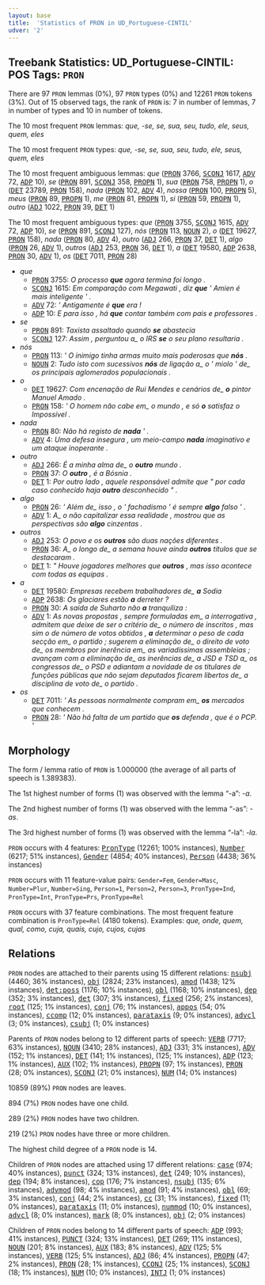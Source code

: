 ```yaml
---
layout: base
title:  'Statistics of PRON in UD_Portuguese-CINTIL'
udver: '2'
---
```


## Treebank Statistics: UD_Portuguese-CINTIL: POS Tags: `PRON`

There are 97 `PRON` lemmas (0%), 97 `PRON` types (0%) and 12261 `PRON` tokens (3%).
Out of 15 observed tags, the rank of `PRON` is: 7 in number of lemmas, 7 in number of types and 10 in number of tokens.

The 10 most frequent `PRON` lemmas: <em>que, -se, se, sua, seu, tudo, ele, seus, quem, eles</em>

The 10 most frequent `PRON` types:  <em>que, -se, se, sua, seu, tudo, ele, seus, quem, eles</em>

The 10 most frequent ambiguous lemmas: <em>que</em> (<tt><a href="pt_cintil-pos-PRON.html">PRON</a></tt> 3766, <tt><a href="pt_cintil-pos-SCONJ.html">SCONJ</a></tt> 1617, <tt><a href="pt_cintil-pos-ADV.html">ADV</a></tt> 72, <tt><a href="pt_cintil-pos-ADP.html">ADP</a></tt> 10), <em>se</em> (<tt><a href="pt_cintil-pos-PRON.html">PRON</a></tt> 891, <tt><a href="pt_cintil-pos-SCONJ.html">SCONJ</a></tt> 358, <tt><a href="pt_cintil-pos-PROPN.html">PROPN</a></tt> 1), <em>sua</em> (<tt><a href="pt_cintil-pos-PRON.html">PRON</a></tt> 758, <tt><a href="pt_cintil-pos-PROPN.html">PROPN</a></tt> 1), <em>o</em> (<tt><a href="pt_cintil-pos-DET.html">DET</a></tt> 23789, <tt><a href="pt_cintil-pos-PRON.html">PRON</a></tt> 158), <em>nada</em> (<tt><a href="pt_cintil-pos-PRON.html">PRON</a></tt> 102, <tt><a href="pt_cintil-pos-ADV.html">ADV</a></tt> 4), <em>nossa</em> (<tt><a href="pt_cintil-pos-PRON.html">PRON</a></tt> 100, <tt><a href="pt_cintil-pos-PROPN.html">PROPN</a></tt> 5), <em>meus</em> (<tt><a href="pt_cintil-pos-PRON.html">PRON</a></tt> 89, <tt><a href="pt_cintil-pos-PROPN.html">PROPN</a></tt> 1), <em>me</em> (<tt><a href="pt_cintil-pos-PRON.html">PRON</a></tt> 81, <tt><a href="pt_cintil-pos-PROPN.html">PROPN</a></tt> 1), <em>si</em> (<tt><a href="pt_cintil-pos-PRON.html">PRON</a></tt> 59, <tt><a href="pt_cintil-pos-PROPN.html">PROPN</a></tt> 1), <em>outro</em> (<tt><a href="pt_cintil-pos-ADJ.html">ADJ</a></tt> 1022, <tt><a href="pt_cintil-pos-PRON.html">PRON</a></tt> 39, <tt><a href="pt_cintil-pos-DET.html">DET</a></tt> 1)

The 10 most frequent ambiguous types:  <em>que</em> (<tt><a href="pt_cintil-pos-PRON.html">PRON</a></tt> 3755, <tt><a href="pt_cintil-pos-SCONJ.html">SCONJ</a></tt> 1615, <tt><a href="pt_cintil-pos-ADV.html">ADV</a></tt> 72, <tt><a href="pt_cintil-pos-ADP.html">ADP</a></tt> 10), <em>se</em> (<tt><a href="pt_cintil-pos-PRON.html">PRON</a></tt> 891, <tt><a href="pt_cintil-pos-SCONJ.html">SCONJ</a></tt> 127), <em>nós</em> (<tt><a href="pt_cintil-pos-PRON.html">PRON</a></tt> 113, <tt><a href="pt_cintil-pos-NOUN.html">NOUN</a></tt> 2), <em>o</em> (<tt><a href="pt_cintil-pos-DET.html">DET</a></tt> 19627, <tt><a href="pt_cintil-pos-PRON.html">PRON</a></tt> 158), <em>nada</em> (<tt><a href="pt_cintil-pos-PRON.html">PRON</a></tt> 80, <tt><a href="pt_cintil-pos-ADV.html">ADV</a></tt> 4), <em>outro</em> (<tt><a href="pt_cintil-pos-ADJ.html">ADJ</a></tt> 266, <tt><a href="pt_cintil-pos-PRON.html">PRON</a></tt> 37, <tt><a href="pt_cintil-pos-DET.html">DET</a></tt> 1), <em>algo</em> (<tt><a href="pt_cintil-pos-PRON.html">PRON</a></tt> 26, <tt><a href="pt_cintil-pos-ADV.html">ADV</a></tt> 1), <em>outros</em> (<tt><a href="pt_cintil-pos-ADJ.html">ADJ</a></tt> 253, <tt><a href="pt_cintil-pos-PRON.html">PRON</a></tt> 36, <tt><a href="pt_cintil-pos-DET.html">DET</a></tt> 1), <em>a</em> (<tt><a href="pt_cintil-pos-DET.html">DET</a></tt> 19580, <tt><a href="pt_cintil-pos-ADP.html">ADP</a></tt> 2638, <tt><a href="pt_cintil-pos-PRON.html">PRON</a></tt> 30, <tt><a href="pt_cintil-pos-ADV.html">ADV</a></tt> 1), <em>os</em> (<tt><a href="pt_cintil-pos-DET.html">DET</a></tt> 7011, <tt><a href="pt_cintil-pos-PRON.html">PRON</a></tt> 28)


* <em>que</em>
  * <tt><a href="pt_cintil-pos-PRON.html">PRON</a></tt> 3755: <em>O processo <b>que</b> agora termina foi longo .</em>
  * <tt><a href="pt_cintil-pos-SCONJ.html">SCONJ</a></tt> 1615: <em>Em comparação com Megawati , diz <b>que</b> ' Amien é mais inteligente ' .</em>
  * <tt><a href="pt_cintil-pos-ADV.html">ADV</a></tt> 72: <em>' Antigamente é <b>que</b> era !</em>
  * <tt><a href="pt_cintil-pos-ADP.html">ADP</a></tt> 10: <em>E para isso , há <b>que</b> contar também com pais e professores .</em>
* <em>se</em>
  * <tt><a href="pt_cintil-pos-PRON.html">PRON</a></tt> 891: <em>Taxista assaltado quando <b>se</b> abastecia</em>
  * <tt><a href="pt_cintil-pos-SCONJ.html">SCONJ</a></tt> 127: <em>Assim , perguntou a_ o IRS <b>se</b> o seu plano resultaria .</em>
* <em>nós</em>
  * <tt><a href="pt_cintil-pos-PRON.html">PRON</a></tt> 113: <em>' O inimigo tinha armas muito mais poderosas que <b>nós</b> .</em>
  * <tt><a href="pt_cintil-pos-NOUN.html">NOUN</a></tt> 2: <em>Tudo isto com sucessivos <b>nós</b> de ligação a_ o ' miolo ' de_ os principais aglomerados populacionais .</em>
* <em>o</em>
  * <tt><a href="pt_cintil-pos-DET.html">DET</a></tt> 19627: <em>Com encenação de Rui Mendes e cenários de_ <b>o</b> pintor Manuel Amado .</em>
  * <tt><a href="pt_cintil-pos-PRON.html">PRON</a></tt> 158: <em>' O homem não cabe em_ o mundo , e só <b>o</b> satisfaz o Impossível .</em>
* <em>nada</em>
  * <tt><a href="pt_cintil-pos-PRON.html">PRON</a></tt> 80: <em>Não há registo de <b>nada</b> ' .</em>
  * <tt><a href="pt_cintil-pos-ADV.html">ADV</a></tt> 4: <em>Uma defesa insegura , um meio-campo <b>nada</b> imaginativo e um ataque inoperante .</em>
* <em>outro</em>
  * <tt><a href="pt_cintil-pos-ADJ.html">ADJ</a></tt> 266: <em>É a minha alma de_ o <b>outro</b> mundo .</em>
  * <tt><a href="pt_cintil-pos-PRON.html">PRON</a></tt> 37: <em>O <b>outro</b> , é a Bósnia .</em>
  * <tt><a href="pt_cintil-pos-DET.html">DET</a></tt> 1: <em>Por outro lado , aquele responsável admite que " por cada caso conhecido haja <b>outro</b> desconhecido " .</em>
* <em>algo</em>
  * <tt><a href="pt_cintil-pos-PRON.html">PRON</a></tt> 26: <em>' Além de_ isso , o ' fachadismo ' é sempre <b>algo</b> falso ' .</em>
  * <tt><a href="pt_cintil-pos-ADV.html">ADV</a></tt> 1: <em>A_ o não capitalizar essa realidade , mostrou que as perspectivas são <b>algo</b> cinzentas .</em>
* <em>outros</em>
  * <tt><a href="pt_cintil-pos-ADJ.html">ADJ</a></tt> 253: <em>O povo e os <b>outros</b> são duas nações diferentes .</em>
  * <tt><a href="pt_cintil-pos-PRON.html">PRON</a></tt> 36: <em>A_ o longo de_ a semana houve ainda <b>outros</b> títulos que se destacaram .</em>
  * <tt><a href="pt_cintil-pos-DET.html">DET</a></tt> 1: <em>" Houve jogadores melhores que <b>outros</b> , mas isso acontece com todas as equipas .</em>
* <em>a</em>
  * <tt><a href="pt_cintil-pos-DET.html">DET</a></tt> 19580: <em>Empresas recebem trabalhadores de_ <b>a</b> Sodia</em>
  * <tt><a href="pt_cintil-pos-ADP.html">ADP</a></tt> 2638: <em>Os glaciares estão <b>a</b> derreter ?</em>
  * <tt><a href="pt_cintil-pos-PRON.html">PRON</a></tt> 30: <em>A saída de Suharto não <b>a</b> tranquiliza :</em>
  * <tt><a href="pt_cintil-pos-ADV.html">ADV</a></tt> 1: <em>As novas propostas , sempre formuladas em_ a interrogativa , admitem que deixe de ser o critério de_ o número de inscritos , mas sim o de número de votos obtidos , <b>a</b> determinar o peso de cada secção em_ o partido ; sugerem a eliminação de_ o direito de voto de_ os membros por inerência em_ as variadíssimas assembleias ; avançam com a eliminação de_ as inerências de_ a JSD e TSD a_ os congressos de_ o PSD e adiantam a novidade de os titulares de funções públicas que não sejam deputados ficarem libertos de_ a disciplina de voto de_ o partido .</em>
* <em>os</em>
  * <tt><a href="pt_cintil-pos-DET.html">DET</a></tt> 7011: <em>' As pessoas normalmente compram em_ <b>os</b> mercados que conhecem .</em>
  * <tt><a href="pt_cintil-pos-PRON.html">PRON</a></tt> 28: <em>' Não há falta de um partido que <b>os</b> defenda , que é o PCP. '</em>

## Morphology

The form / lemma ratio of `PRON` is 1.000000 (the average of all parts of speech is 1.389383).

The 1st highest number of forms (1) was observed with the lemma “-a”: <em>-a</em>.

The 2nd highest number of forms (1) was observed with the lemma “-as”: <em>-as</em>.

The 3rd highest number of forms (1) was observed with the lemma “-la”: <em>-la</em>.

`PRON` occurs with 4 features: <tt><a href="pt_cintil-feat-PronType.html">PronType</a></tt> (12261; 100% instances), <tt><a href="pt_cintil-feat-Number.html">Number</a></tt> (6217; 51% instances), <tt><a href="pt_cintil-feat-Gender.html">Gender</a></tt> (4854; 40% instances), <tt><a href="pt_cintil-feat-Person.html">Person</a></tt> (4438; 36% instances)

`PRON` occurs with 11 feature-value pairs: `Gender=Fem`, `Gender=Masc`, `Number=Plur`, `Number=Sing`, `Person=1`, `Person=2`, `Person=3`, `PronType=Ind`, `PronType=Int`, `PronType=Prs`, `PronType=Rel`

`PRON` occurs with 37 feature combinations.
The most frequent feature combination is `PronType=Rel` (4180 tokens).
Examples: <em>que, onde, quem, qual, como, cuja, quais, cujo, cujos, cujas</em>


## Relations

`PRON` nodes are attached to their parents using 15 different relations: <tt><a href="pt_cintil-dep-nsubj.html">nsubj</a></tt> (4460; 36% instances), <tt><a href="pt_cintil-dep-obj.html">obj</a></tt> (2824; 23% instances), <tt><a href="pt_cintil-dep-amod.html">amod</a></tt> (1438; 12% instances), <tt><a href="pt_cintil-dep-det-poss.html">det:poss</a></tt> (1176; 10% instances), <tt><a href="pt_cintil-dep-obl.html">obl</a></tt> (1168; 10% instances), <tt><a href="pt_cintil-dep-dep.html">dep</a></tt> (352; 3% instances), <tt><a href="pt_cintil-dep-det.html">det</a></tt> (307; 3% instances), <tt><a href="pt_cintil-dep-fixed.html">fixed</a></tt> (256; 2% instances), <tt><a href="pt_cintil-dep-root.html">root</a></tt> (125; 1% instances), <tt><a href="pt_cintil-dep-conj.html">conj</a></tt> (76; 1% instances), <tt><a href="pt_cintil-dep-appos.html">appos</a></tt> (54; 0% instances), <tt><a href="pt_cintil-dep-ccomp.html">ccomp</a></tt> (12; 0% instances), <tt><a href="pt_cintil-dep-parataxis.html">parataxis</a></tt> (9; 0% instances), <tt><a href="pt_cintil-dep-advcl.html">advcl</a></tt> (3; 0% instances), <tt><a href="pt_cintil-dep-csubj.html">csubj</a></tt> (1; 0% instances)

Parents of `PRON` nodes belong to 12 different parts of speech: <tt><a href="pt_cintil-pos-VERB.html">VERB</a></tt> (7717; 63% instances), <tt><a href="pt_cintil-pos-NOUN.html">NOUN</a></tt> (3410; 28% instances), <tt><a href="pt_cintil-pos-ADJ.html">ADJ</a></tt> (331; 3% instances), <tt><a href="pt_cintil-pos-ADV.html">ADV</a></tt> (152; 1% instances), <tt><a href="pt_cintil-pos-DET.html">DET</a></tt> (141; 1% instances),  (125; 1% instances), <tt><a href="pt_cintil-pos-ADP.html">ADP</a></tt> (123; 1% instances), <tt><a href="pt_cintil-pos-AUX.html">AUX</a></tt> (102; 1% instances), <tt><a href="pt_cintil-pos-PROPN.html">PROPN</a></tt> (97; 1% instances), <tt><a href="pt_cintil-pos-PRON.html">PRON</a></tt> (28; 0% instances), <tt><a href="pt_cintil-pos-SCONJ.html">SCONJ</a></tt> (21; 0% instances), <tt><a href="pt_cintil-pos-NUM.html">NUM</a></tt> (14; 0% instances)

10859 (89%) `PRON` nodes are leaves.

894 (7%) `PRON` nodes have one child.

289 (2%) `PRON` nodes have two children.

219 (2%) `PRON` nodes have three or more children.

The highest child degree of a `PRON` node is 14.

Children of `PRON` nodes are attached using 17 different relations: <tt><a href="pt_cintil-dep-case.html">case</a></tt> (974; 40% instances), <tt><a href="pt_cintil-dep-punct.html">punct</a></tt> (324; 13% instances), <tt><a href="pt_cintil-dep-det.html">det</a></tt> (249; 10% instances), <tt><a href="pt_cintil-dep-dep.html">dep</a></tt> (194; 8% instances), <tt><a href="pt_cintil-dep-cop.html">cop</a></tt> (176; 7% instances), <tt><a href="pt_cintil-dep-nsubj.html">nsubj</a></tt> (135; 6% instances), <tt><a href="pt_cintil-dep-advmod.html">advmod</a></tt> (98; 4% instances), <tt><a href="pt_cintil-dep-amod.html">amod</a></tt> (91; 4% instances), <tt><a href="pt_cintil-dep-obl.html">obl</a></tt> (69; 3% instances), <tt><a href="pt_cintil-dep-conj.html">conj</a></tt> (44; 2% instances), <tt><a href="pt_cintil-dep-cc.html">cc</a></tt> (31; 1% instances), <tt><a href="pt_cintil-dep-fixed.html">fixed</a></tt> (11; 0% instances), <tt><a href="pt_cintil-dep-parataxis.html">parataxis</a></tt> (11; 0% instances), <tt><a href="pt_cintil-dep-nummod.html">nummod</a></tt> (10; 0% instances), <tt><a href="pt_cintil-dep-advcl.html">advcl</a></tt> (8; 0% instances), <tt><a href="pt_cintil-dep-mark.html">mark</a></tt> (8; 0% instances), <tt><a href="pt_cintil-dep-obj.html">obj</a></tt> (2; 0% instances)

Children of `PRON` nodes belong to 14 different parts of speech: <tt><a href="pt_cintil-pos-ADP.html">ADP</a></tt> (993; 41% instances), <tt><a href="pt_cintil-pos-PUNCT.html">PUNCT</a></tt> (324; 13% instances), <tt><a href="pt_cintil-pos-DET.html">DET</a></tt> (269; 11% instances), <tt><a href="pt_cintil-pos-NOUN.html">NOUN</a></tt> (201; 8% instances), <tt><a href="pt_cintil-pos-AUX.html">AUX</a></tt> (183; 8% instances), <tt><a href="pt_cintil-pos-ADV.html">ADV</a></tt> (125; 5% instances), <tt><a href="pt_cintil-pos-VERB.html">VERB</a></tt> (125; 5% instances), <tt><a href="pt_cintil-pos-ADJ.html">ADJ</a></tt> (86; 4% instances), <tt><a href="pt_cintil-pos-PROPN.html">PROPN</a></tt> (47; 2% instances), <tt><a href="pt_cintil-pos-PRON.html">PRON</a></tt> (28; 1% instances), <tt><a href="pt_cintil-pos-CCONJ.html">CCONJ</a></tt> (25; 1% instances), <tt><a href="pt_cintil-pos-SCONJ.html">SCONJ</a></tt> (18; 1% instances), <tt><a href="pt_cintil-pos-NUM.html">NUM</a></tt> (10; 0% instances), <tt><a href="pt_cintil-pos-INTJ.html">INTJ</a></tt> (1; 0% instances)

